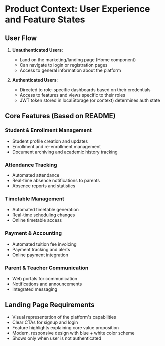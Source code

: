 # Product Context: User Experience and Feature States

## User Flow

1. **Unauthenticated Users**:

   - Land on the marketing/landing page (Home component)
   - Can navigate to login or registration pages
   - Access to general information about the platform

2. **Authenticated Users**:
   - Directed to role-specific dashboards based on their credentials
   - Access to features and views specific to their roles
   - JWT token stored in localStorage (or context) determines auth state

## Core Features (Based on README)

### Student & Enrollment Management

- Student profile creation and updates
- Enrollment and re-enrollment management
- Document archiving and academic history tracking

### Attendance Tracking

- Automated attendance
- Real-time absence notifications to parents
- Absence reports and statistics

### Timetable Management

- Automated timetable generation
- Real-time scheduling changes
- Online timetable access

### Payment & Accounting

- Automated tuition fee invoicing
- Payment tracking and alerts
- Online payment integration

### Parent & Teacher Communication

- Web portals for communication
- Notifications and announcements
- Integrated messaging

## Landing Page Requirements

- Visual representation of the platform's capabilities
- Clear CTAs for signup and login
- Feature highlights explaining core value proposition
- Modern, responsive design with blue + white color scheme
- Shows only when user is not authenticated
